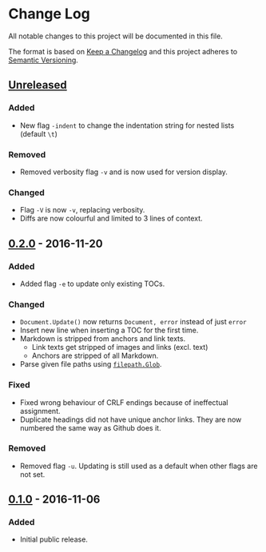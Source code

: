 # Change Log

All notable changes to this project will be documented in this file.

The format is based on [Keep a Changelog](http://keepachangelog.com/) and this
project adheres to [Semantic Versioning](http://semver.org/).


## [Unreleased]

### Added
- New flag `-indent` to change the indentation string for nested lists (default `\t`)

### Removed
- Removed verbosity flag `-v` and is now used for version display.

### Changed
- Flag `-V` is now `-v`, replacing verbosity.
- Diffs are now colourful and limited to 3 lines of context.

## [0.2.0] - 2016-11-20

### Added
- Added flag `-e` to update only existing TOCs.

### Changed
- `Document.Update()` now returns `Document, error` instead of just `error`
- Insert new line when inserting a TOC for the first time.
- Markdown is stripped from anchors and link texts.
    - Link texts get stripped of images and links (excl. text)
    - Anchors are stripped of all Markdown.
- Parse given file paths using [`filepath.Glob`](https://golang.org/pkg/path/filepath/#Glob).

### Fixed
- Fixed wrong behaviour of CRLF endings because of ineffectual assignment.
- Duplicate headings did not have unique anchor links. They are now numbered
  the same way as Github does it.

### Removed
- Removed flag `-u`. Updating is still used as a default when other flags are
  not set.


## [0.1.0] - 2016-11-06

### Added
- Initial public release.

[Unreleased]: https://github.com/nochso/tocenize/compare/0.2.0...HEAD
[0.2.0]: https://github.com/nochso/tocenize/compare/0.1.0...0.2.0
[0.1.0]: https://github.com/nochso/tocenize/compare/37dbbf6741f917c976cc77cfc84be81ea5d86e7d...0.1.0